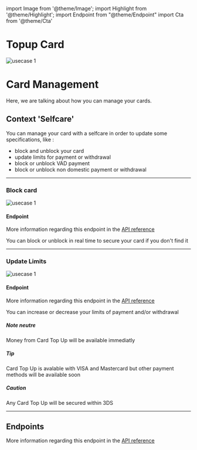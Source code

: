 import Image from '@theme/Image';
import Highlight from '@theme/Highlight';
import Endpoint from "@theme/Endpoint"
import Cta from '@theme/Cta'

# Topup Card

<Image src="docs/usecase-exemple-00.jpg" alt="usecase 1"/>

# Card Management

Here, we are talking about how you can manage your cards.

## Context 'Selfcare'

You can manage your card with a selfcare in order to update some specifications, like : 
- block and unblock your card
- update limits for payment or withdrawal
- block or unblock VAD payment
- block or unblock non domestic payment or withdrawal

---

### Block card
 
<Image src="docs/Card_Self_Verrou.png" alt="usecase 1"/>

#### Endpoint

More information regarding this endpoint in the [API reference](/api/CardFactory)

<Endpoint apiUrl="/v2.0/cardfactory" path="/api​/v2.0​/card/{cardExternalRef}" method="put"/>

<Highlight type="tip">
 
 You can block or unblock in real time to secure your card if you don't find it
 
</Highlight>

---

### Update Limits
  
<Image src="docs/Card_Self_UpdateLimits.png" alt="usecase 1"/>

#### Endpoint

More information regarding this endpoint in the [API reference](/api/CardFactory)

<Endpoint apiUrl="/v2.0/cardfactory" path="/api​/v2.0​/card/{cardExternalRef}" method="put"/>

<Highlight type="tip">
 
 You can increase or decrease your limits of payment and/or withdrawal

</Highlight>


<Highlight>

##### Note neutre

Money from Card Top Up will be available immediatly

</Highlight>

<Highlight type="tip">

##### Tip

Card Top Up is avalable with VISA and Mastercard but other payment methods will be available soon

</Highlight>

<Highlight type="caution">

##### Caution

Any Card Top Up will be secured within 3DS 

</Highlight>

---

## Endpoints

More information regarding this endpoint in the [API reference](/api/Core)

<Endpoint apiUrl="/v1.0/migrationProxy" path="/api​/v1.0​/users​/{userid}​/kyc​/identitycontrol" method="post"/>

<!-- <Endpoint apiUrl="/v1.0/migrationProxy" path="​/api/v1.0/users/{userid}/cards/{id}" method="delete"/> -->

<Cta
  context="doc"
  ui="button"
  link="/api/Core"
  label="Try it out"
/>

